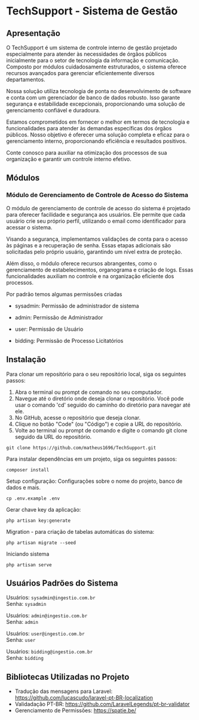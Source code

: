 # TechSupport - Sistema de Gestão

## Apresentação

O TechSupport é um sistema de controle interno de gestão projetado especialmente para atender às necessidades de órgãos públicos inicialmente para o setor de tecnologia da informação e comunicação. Composto por módulos cuidadosamente estruturados, o sistema oferece recursos avançados para gerenciar eficientemente diversos departamentos.

Nossa solução utiliza tecnologia de ponta no desenvolvimento de software e conta com um gerenciador de banco de dados robusto. Isso garante segurança e estabilidade excepcionais, proporcionando uma solução de gerenciamento confiável e duradoura.

Estamos comprometidos em fornecer o melhor em termos de tecnologia e funcionalidades para atender às demandas específicas dos órgãos públicos. Nosso objetivo é oferecer uma solução completa e eficaz para o gerenciamento interno, proporcionando eficiência e resultados positivos.

Conte conosco para auxiliar na otimização dos processos de sua organização e garantir um controle interno efetivo.

## Módulos

### Módulo de Gerenciamento de Controle de Acesso do Sistema

O módulo de gerenciamento de controle de acesso do sistema é projetado para oferecer facilidade e segurança aos usuários. Ele permite que cada usuário crie seu próprio perfil, utilizando o email como identificador para acessar o sistema.

Visando a segurança, implementamos validações de conta para o acesso às páginas e a recuperação de senha. Essas etapas adicionais são solicitadas pelo próprio usuário, garantindo um nível extra de proteção.

Além disso, o módulo oferece recursos abrangentes, como o gerenciamento de estabelecimentos, organograma e criação de logs. Essas funcionalidades auxiliam no controle e na organização eficiente dos processos.

Por padrão temos algumas permissões criadas

- sysadmin: Permissão de administrador de sistema

- admin: Permissão de Administrador

- user: Permissão de Usuário

- bidding: Permissão de Processo Licitatórios

## Instalação

Para clonar um repositório para o seu repositório local, siga os seguintes passos:

<ol>
    <li>Abra o terminal ou prompt de comando no seu computador.</li>
    <li>Navegue até o diretório onde deseja clonar o repositório. Você pode usar o comando 'cd' seguido do caminho do diretório para navegar até ele.</li>
    <li>No GitHub, acesse o repositório que deseja clonar.</li>
    <li>Clique no botão "Code" (ou "Código") e copie a URL do repositório.</li>
    <li>Volte ao terminal ou prompt de comando e digite o comando git clone seguido da URL do repositório.</li>
</ol>

    git clone https://github.com/matheus1696/TechSupport.git

Para instalar dependências em um projeto, siga os seguintes passos:

    composer install

Setup configuração: Configurações sobre o nome do projeto, banco de dados e mais.

    cp .env.example .env

Gerar chave key da aplicação:

    php artisan key:generate

Migration - para criação de tabelas automáticas do sistema:

    php artisan migrate --seed

Iniciando sistema

    php artisan serve

## Usuários Padrões do Sistema

Usuários: `sysadmin@ingestio.com.br` <br>
Senha: `sysadmin`

Usuários: `admin@ingestio.com.br` <br>
Senha: `admin`

Usuários: `user@ingestio.com.br` <br>
Senha: `user`

Usuários: `bidding@ingestio.com.br` <br>
Senha: `bidding`

## Bibliotecas Utilizadas no Projeto

- Tradução das mensagens para Laravel: https://github.com/lucascudo/laravel-pt-BR-localization
- Validadação PT-BR: https://github.com/LaravelLegends/pt-br-validator
- Gerenciamento de Permissões: https://spatie.be/
